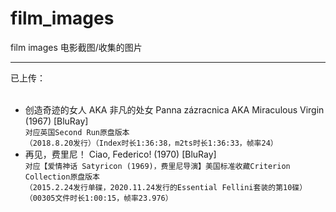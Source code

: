 # film_images
film images 电影截图/收集的图片
***
已上传：<br>
<br>
- 创造奇迹的女人 AKA 非凡的处女 Panna zázracnica AKA Miraculous Virgin (1967) [BluRay]<br>
```对应英国Second Run原盘版本```<br>
```（2018.8.20发行）（Index时长1:36:38，m2ts时长1:36:33，帧率24）```
- 再见，费里尼！ Ciao, Federico! (1970) [BluRay]<br>
```对应【爱情神话 Satyricon (1969)，费里尼导演】美国标准收藏Criterion Collection原盘版本```<br>
```（2015.2.24发行单碟，2020.11.24发行的Essential Fellini套装的第10碟）（00305文件时长1:00:15，帧率23.976）```